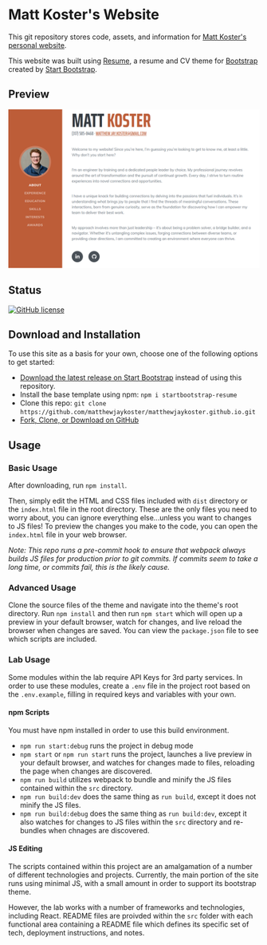# Matt Koster's Website

This git repository stores code, assets, and information for [Matt Koster's personal website](https://matthewjaykoster.github.io).

This website was built using [Resume](https://startbootstrap.com/theme/resume/), a resume and CV theme for [Bootstrap](https://getbootstrap.com/) created by [Start Bootstrap](https://startbootstrap.com/).

## Preview

[![Website Preview](https://github.com/matthewjaykoster/matthewjaykoster.github.io/blob/master/readme-assets/website-preview.png?raw=true)](matthewjaykoster.github.io)

## Status

[![GitHub license](https://img.shields.io/badge/license-MIT-blue.svg)](https://raw.githubusercontent.com/StartBootstrap/startbootstrap-resume/master/LICENSE)

## Download and Installation

To use this site as a basis for your own, choose one of the following options to get started:

- [Download the latest release on Start Bootstrap](https://startbootstrap.com/theme/resume/) instead of using this repository.
- Install the base template using npm: `npm i startbootstrap-resume`
- Clone this repo: `git clone https://github.com/matthewjaykoster/matthewjaykoster.github.io.git`
- [Fork, Clone, or Download on GitHub](https://github.com/matthewjaykoster/matthewjaykoster.github.io.git)

## Usage

### Basic Usage

After downloading, run `npm install`.

Then, simply edit the HTML and CSS files included with `dist` directory or the `index.html` file in the root directory. These are the only files you need to worry about, you can ignore everything else...unless you want to changes to JS files! To preview the changes you make to the code, you can open the `index.html` file in your web browser.

*Note: This repo runs a pre-commit hook to ensure that webpack always builds JS files for production prior to git commits. If commits seem to take a long time, or commits fail, this is the likely cause.*

### Advanced Usage

Clone the source files of the theme and navigate into the theme's root directory. Run `npm install` and then run `npm start` which will open up a preview in your default browser, watch for changes, and live reload the browser when changes are saved. You can view the `package.json` file to see which scripts are included.

### Lab Usage

Some modules within the lab require API Keys for 3rd party services. In order to use these modules, create a `.env` file in the project root based on the `.env.example`, filling in required keys and variables with your own.

#### npm Scripts

You must have npm installed in order to use this build environment.

- `npm run start:debug` runs the project in debug mode
- `npm start` or `npm run start` runs the project, launches a live preview in your default browser, and watches for changes made to files, reloading the page when changes are discovered.
- `npm run build` utilizes webpack to bundle and minify the JS files contained within the `src` directory.
- `npm run build:dev` does the same thing as `run build`, except it does not minify the JS files.
- `npm run build:debug` does the same thing as `run build:dev`, except it also watches for changes to JS files within the `src` directory and re-bundles when chnages are discovered.


#### JS Editing

The scripts contained within this project are an amalgamation of a number of different technologies and projects. Currently, the main portion of the site runs using minimal JS, with a small amount in order to support its bootstrap theme.

However, the lab works with a number of frameworks and technologies, including React. README files are proivded within the `src` folder with each functional area containing a README file which defines its specific set of tech, deployment instructions, and notes.
